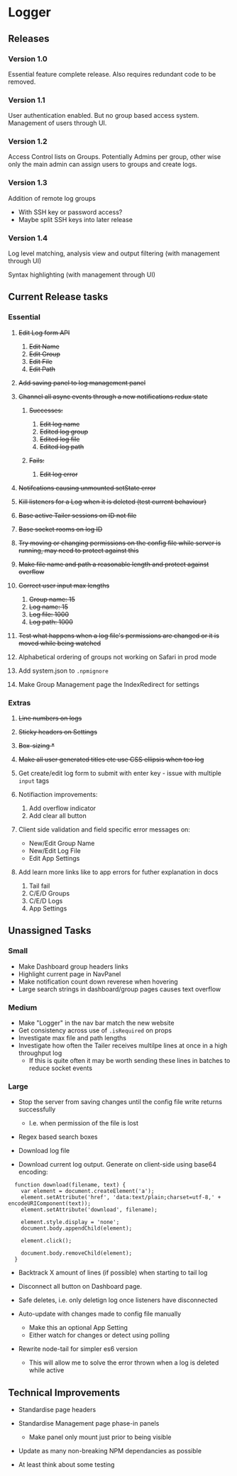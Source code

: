 



# Logger

## Releases

### Version 1.0

Essential feature complete release. Also requires redundant code to be removed.

### Version 1.1

User authentication enabled. But no group based access system. Management of users through UI.

### Version 1.2

Access Control lists on Groups. Potentially Admins per group, other wise only the main admin can assign users to groups and create logs.

### Version 1.3

Addition of remote log groups

- With SSH key or password access?
- Maybe split SSH keys into later release

### Version 1.4

Log level matching, analysis view and output filtering (with management through UI)

Syntax highlighting (with management through UI)





## Current Release tasks

### Essential

1. ~~Edit Log form API~~
   1. ~~Edit Name~~
   2. ~~Edit Group~~
   3. ~~Edit File~~
   4. ~~Edit Path~~


1. ~~Add saving panel to log management panel~~
2. ~~Channel all async events through a new notifications redux state~~
   1. ~~Successes:~~
        1. ~~Edit log name~~
        2. ~~Edited log group~~
        3. ~~Edited log file~~
        4. ~~Edited log path~~

   2. ~~Fails:~~
      1. ~~Edit log error~~
3. ~~Notifcations causing unmounted setState error~~
4. ~~Kill listeners for a Log when it is deleted (test current behaviour)~~
5. ~~Base active Tailer sessions on ID not file~~
6. ~~Base socket rooms on log ID~~
7. ~~Try moving or changing permissions on the config file while server is running, may need to protect against this~~
8. ~~Make file name and path a reasonable length and protect against overflow~~
9. ~~Correct user input max lengths~~
   1. ~~Group name: 15~~
   2. ~~Log name: 15~~
   3. ~~Log file: 1000~~
   4. ~~Log path: 1000~~
10. ~~Test what happens when a log file's permissions are changed or it is moved while being watched~~
11. Alphabetical ordering of groups not working on Safari in prod mode
12. Add system.json to `.npmignore`
13. Make Group Management page the IndexRedirect for settings


### Extras

1. ~~Line numbers on logs~~
2. ~~Sticky headers on Settings~~
3. ~~Box-sizing *~~
4. ~~Make all user generated titles etc use CSS ellipsis when too log~~
5. Get create/edit log form to submit with enter key - issue with multiple` input` tags
6. Notifiaction improvements:
   1. Add overflow indicator
   2. Add clear all button


1. Client side validation and field specific error messages on:

   - New/Edit Group Name
   - New/Edit Log File
   - Edit App Settings
2. Add learn more links like to app errors for futher explanation in docs
   1. Tail fail
   2. C/E/D Groups
   3. C/E/D Logs
   4. App Settings







## Unassigned Tasks

### Small

- Make Dashboard group headers links
- Highlight current page in NavPanel
- Make notification count down reverese when hovering
- Large search strings in dashboard/group pages causes text overflow

### Medium

- Make "Logger" in the nav bar match the new website
- Get consistency across use of `.isRequired` on props
- Investigate max file and path lengths
- Investigate how often the Tailer receives multilpe lines at once in a high throughput log
  - If this is quite often it may be worth sending these lines in batches to reduce socket events


### Large

- Stop the server from saving changes until the config file write returns successfully
  - I.e. when permission of the file is lost


- Regex based search boxes


- Download log file


- Download current log output. Generate on client-side using base64 encoding:

```
  function download(filename, text) {
    var element = document.createElement('a');
    element.setAttribute('href', 'data:text/plain;charset=utf-8,' + encodeURIComponent(text));
    element.setAttribute('download', filename);

    element.style.display = 'none';
    document.body.appendChild(element);

    element.click();

    document.body.removeChild(element);
  }
```

- Backtrack X amount of lines (if possible) when starting to tail log


- Disconnect all button on Dashboard page.
- Safe deletes, i.e. only deletign log once listeners have disconnected
- Auto-update with changes made to config file manually
  - Make this an optional App Setting
  - Either watch for changes or detect using polling


- Rewrite node-tail for simpler es6 version
  - This will allow me to solve the error thrown when a log is deleted while active






## Technical Improvements

- Standardise page headers

- Standardise Management page phase-in panels

  - Make panel only mount just prior to being visible



- Update as many non-breaking NPM dependancies as possible

- At least think about some testing

  ​

